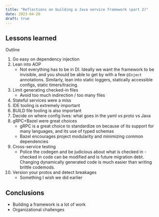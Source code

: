 ```yaml
---
title: "Reflections on building a Java service framework (part 2)"
date: 2023-04-20
draft: true
---
```

## Lessons learned
Outline
1. Go easy on dependency injection
2. Lean into AOP
    - Not everything has to be in DI. Ideally we want the framework to be invisible, and you should be able to get by with a few `@Inject` annotations. Similarly, lean into static loggers, statically accessible configs, static timers/tracing.
3. Limit generating checked-in files
   - Avoid too much indirection / too many files
4. Stateful services were a miss
5. IDE tooling is extremely important
6. BUILD file tooling is also important
7. Decide on where config lives: what goes in the yaml vs proto vs Java
8. gRPC+Bazel were great choices
    - gRPC is a great choice to standardize on because of its support for many languages, and its use of typed schemas
    - Bazel encourages project modularity and minimizing common dependencies
9. Cross-service testing
    - Police the codegen and be judicious about what is checked in - checked in code can be modified and is future migration debt. Changing dynamically generated code is much easier than writing brittle codemods.
10. Version your protos and detect breakages
    - Something I wish we did earlier

## Conclusions
* Building a framework is a lot of work
* Organizational challenges
